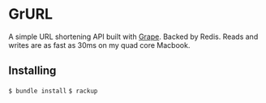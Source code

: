 GrURL
===

A simple URL shortening API built with [Grape](https://github.com/intridea/grape). Backed by Redis. Reads and writes are as fast as 30ms on my quad core Macbook.

## Installing

`$ bundle install`
`$ rackup`